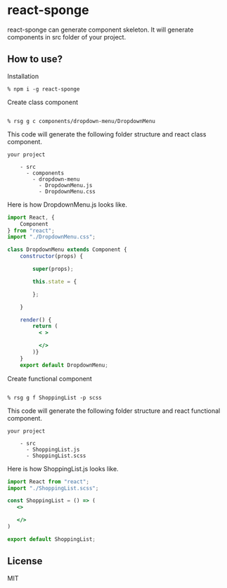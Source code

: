 # react-sponge

react-sponge can generate component skeleton. It will generate components in src folder of your project.

## How to use?

Installation

``` console
% npm i -g react-sponge
```

Create class component

``` console

% rsg g c components/dropdown-menu/DropdownMenu

```

This code will generate the following folder structure and react class component.

``` console
your project

    - src
      - components
        - dropdown-menu
          - DropdownMenu.js
          - DropdownMenu.css

```

Here is how DropdownMenu.js looks like.

``` jsx
import React, {
    Component
} from "react";
import "./DropdownMenu.css";

class DropdownMenu extends Component {
    constructor(props) {

        super(props);

        this.state = {

        };

    }

    render() {
        return (
          < >

          </>
        )}
    }
    export default DropdownMenu;
```

Create functional component

``` shell

% rsg g f ShoppingList -p scss

```

This code will generate the following folder structure and react functional component.

``` console
your project

    - src 
      - ShoppingList.js
      - ShoppingList.scss

```

Here is how ShoppingList.js looks like.

``` jsx
import React from "react";
import "./ShoppingList.scss";

const ShoppingList = () => ( 
   <>

   </>
)

export default ShoppingList;
```

## License

MIT
